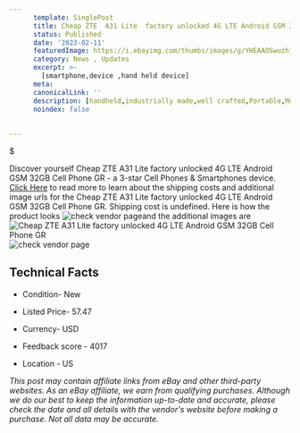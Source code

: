 ```yaml
---
      template: SinglePost
      title: Cheap ZTE  A31 Lite  factory unlocked 4G LTE Android GSM 32GB Cell Phone GR
      status: Published
      date: '2023-02-11'
      featuredImage: https://i.ebayimg.com/thumbs/images/g/YHEAAOSwuzhjc9IB/s-l225.jpg
      category: News , Updates
      excerpt: >-
        [smartphone,device ,hand held device]
      meta:
      canonicalLink: ''
      description: [handheld,industrially made,well crafted,Portable,Mobile,Compact,Convenient,Lightweight,Maneuverable,Man-portable,Miniature,Carriable,Hand-held,Light,Holdable,Transportable,Mobile device,Pocket-sized,On-the-go,Wireless,Cordless,Compact size,Convenient size, smartphone,device ,hand held device]
      noindex: false
      
        
---
```

$

Discover yourself Cheap ZTE  A31 Lite  factory unlocked 4G LTE Android GSM 32GB Cell Phone GR - a 3-star Cell Phones & Smartphones device. [Click Here](https://www.ebay.com/itm/225324677708?hash=item347665ba4c%3Ag%3AYHEAAOSwuzhjc9IB&mkevt=1&mkcid=1&mkrid=711-53200-19255-0&campid=%253CePNCampaignId%253E&customid=%253CreferenceId%253E&toolid=10049) to read more to learn about the shipping costs and additional image urls for the Cheap ZTE  A31 Lite  factory unlocked 4G LTE Android GSM 32GB Cell Phone GR. Shipping cost is undefined. Here is how the product looks ![check vendor page](https://i.ebayimg.com/thumbs/images/g/YHEAAOSwuzhjc9IB/s-l225.jpg)and the additional images are![Cheap ZTE  A31 Lite  factory unlocked 4G LTE Android GSM 32GB Cell Phone GR](https://i.ebayimg.com/images/g/YHEAAOSwuzhjc9IB/s-l1200.jpg)![check vendor page](https://origin-galleryplus.ebayimg.com/ws/web/225324677708_2_0_1/225x225.jpg,https://origin-galleryplus.ebayimg.com/ws/web/225324677708_3_0_1/225x225.jpg,https://origin-galleryplus.ebayimg.com/ws/web/225324677708_4_0_1/225x225.jpg,https://origin-galleryplus.ebayimg.com/ws/web/225324677708_5_0_1/225x225.jpg,https://origin-galleryplus.ebayimg.com/ws/web/225324677708_6_0_1/225x225.jpg)



 ## Technical Facts 



     
      

 - Condition- New 


      

 - Listed Price- 57.47 


      

 - Currency- USD 


      

 - Feedback score - 4017 


      

 - Location - US 


      
      

 *_This post may contain affiliate links from eBay and other third-party websites. As an eBay affiliate, we earn from qualifying purchases. Although we do our best to keep the information up-to-date and accurate, please check the date and all details with the vendor's website before making a purchase. Not all data may be accurate._*






